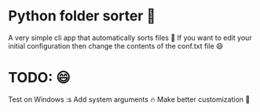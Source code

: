 # Python folder sorter :snake:
A very simple cli app that automatically sorts files :rocket:
If you want to edit your initial configuration then change the contents of the conf.txt file :smile:

# TODO: :smile:
Test on Windows :s
Add system arguments :fire:
Make better customization :rainbow:
